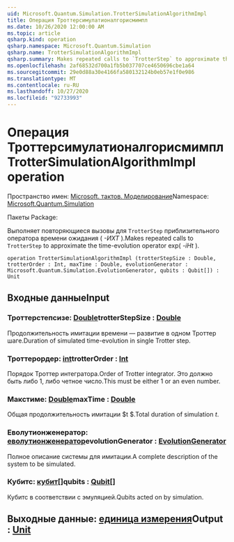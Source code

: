 ```yaml
---
uid: Microsoft.Quantum.Simulation.TrotterSimulationAlgorithmImpl
title: Операция Троттерсимулатионалгорисмимпл
ms.date: 10/26/2020 12:00:00 AM
ms.topic: article
qsharp.kind: operation
qsharp.namespace: Microsoft.Quantum.Simulation
qsharp.name: TrotterSimulationAlgorithmImpl
qsharp.summary: Makes repeated calls to `TrotterStep` to approximate the time-evolution operator exp(_-iHt_).
ms.openlocfilehash: 2af68532d700a1fb5b037707ce4650696cbe1a64
ms.sourcegitcommit: 29e0d88a30e4166fa580132124b0eb57e1f0e986
ms.translationtype: MT
ms.contentlocale: ru-RU
ms.lasthandoff: 10/27/2020
ms.locfileid: "92733993"
---
```

# <a name="trottersimulationalgorithmimpl-operation"></a><span data-ttu-id="0555b-102">Операция Троттерсимулатионалгорисмимпл</span><span class="sxs-lookup"><span data-stu-id="0555b-102">TrotterSimulationAlgorithmImpl operation</span></span>

<span data-ttu-id="0555b-103">Пространство имен: [Microsoft. тактов. Моделирование](xref:Microsoft.Quantum.Simulation)</span><span class="sxs-lookup"><span data-stu-id="0555b-103">Namespace: [Microsoft.Quantum.Simulation](xref:Microsoft.Quantum.Simulation)</span></span>

<span data-ttu-id="0555b-104">Пакеты [](https://nuget.org/packages/)</span><span class="sxs-lookup"><span data-stu-id="0555b-104">Package: [](https://nuget.org/packages/)</span></span>


<span data-ttu-id="0555b-105">Выполняет повторяющиеся вызовы для `TrotterStep` приблизительного оператора времени ожидания ( _-ИХТ_ ).</span><span class="sxs-lookup"><span data-stu-id="0555b-105">Makes repeated calls to `TrotterStep` to approximate the time-evolution operator exp( _-iHt_ ).</span></span>

```qsharp
operation TrotterSimulationAlgorithmImpl (trotterStepSize : Double, trotterOrder : Int, maxTime : Double, evolutionGenerator : Microsoft.Quantum.Simulation.EvolutionGenerator, qubits : Qubit[]) : Unit
```


## <a name="input"></a><span data-ttu-id="0555b-106">Входные данные</span><span class="sxs-lookup"><span data-stu-id="0555b-106">Input</span></span>

### <a name="trotterstepsize--double"></a><span data-ttu-id="0555b-107">Троттерстепсизе: [Double](xref:microsoft.quantum.lang-ref.double)</span><span class="sxs-lookup"><span data-stu-id="0555b-107">trotterStepSize : [Double](xref:microsoft.quantum.lang-ref.double)</span></span>

<span data-ttu-id="0555b-108">Продолжительность имитации времени — развитие в одном Троттер шаге.</span><span class="sxs-lookup"><span data-stu-id="0555b-108">Duration of simulated time-evolution in single Trotter step.</span></span>


### <a name="trotterorder--int"></a><span data-ttu-id="0555b-109">Троттерордер: [int](xref:microsoft.quantum.lang-ref.int)</span><span class="sxs-lookup"><span data-stu-id="0555b-109">trotterOrder : [Int](xref:microsoft.quantum.lang-ref.int)</span></span>

<span data-ttu-id="0555b-110">Порядок Троттер интегратора.</span><span class="sxs-lookup"><span data-stu-id="0555b-110">Order of Trotter integrator.</span></span> <span data-ttu-id="0555b-111">Это должно быть либо 1, либо четное число.</span><span class="sxs-lookup"><span data-stu-id="0555b-111">This must be either 1 or an even number.</span></span>


### <a name="maxtime--double"></a><span data-ttu-id="0555b-112">Макстиме: [Double](xref:microsoft.quantum.lang-ref.double)</span><span class="sxs-lookup"><span data-stu-id="0555b-112">maxTime : [Double](xref:microsoft.quantum.lang-ref.double)</span></span>

<span data-ttu-id="0555b-113">Общая продолжительность имитации $t $.</span><span class="sxs-lookup"><span data-stu-id="0555b-113">Total duration of simulation $t$.</span></span>


### <a name="evolutiongenerator--evolutiongenerator"></a><span data-ttu-id="0555b-114">Еволутионженератор: [еволутионженератор](xref:Microsoft.Quantum.Simulation.EvolutionGenerator)</span><span class="sxs-lookup"><span data-stu-id="0555b-114">evolutionGenerator : [EvolutionGenerator](xref:Microsoft.Quantum.Simulation.EvolutionGenerator)</span></span>

<span data-ttu-id="0555b-115">Полное описание системы для имитации.</span><span class="sxs-lookup"><span data-stu-id="0555b-115">A complete description of the system to be simulated.</span></span>


### <a name="qubits--qubit"></a><span data-ttu-id="0555b-116">Кубитс: [кубит](xref:microsoft.quantum.lang-ref.qubit)[]</span><span class="sxs-lookup"><span data-stu-id="0555b-116">qubits : [Qubit](xref:microsoft.quantum.lang-ref.qubit)[]</span></span>

<span data-ttu-id="0555b-117">Кубитс в соответствии с эмуляцией.</span><span class="sxs-lookup"><span data-stu-id="0555b-117">Qubits acted on by simulation.</span></span>



## <a name="output--unit"></a><span data-ttu-id="0555b-118">Выходные данные: [единица измерения](xref:microsoft.quantum.lang-ref.unit)</span><span class="sxs-lookup"><span data-stu-id="0555b-118">Output : [Unit](xref:microsoft.quantum.lang-ref.unit)</span></span>

